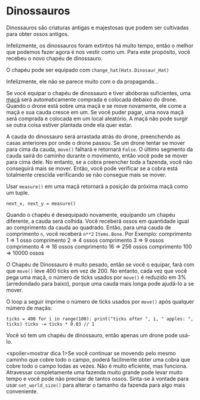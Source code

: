 # Dinossauros
Dinossauros são criaturas antigas e majestosas que podem ser cultivadas para obter ossos antigos.

Infelizmente, os dinossauros foram extintos há muito tempo, então o melhor que podemos fazer agora é nos vestir como um.
Para este propósito, você recebeu o novo chapéu de dinossauro.

O chapéu pode ser equipado com
`change_hat(Hats.Dinosaur_Hat)`

Infelizmente, ele não se parece muito com o da propaganda...

Se você equipar o chapéu de dinossauro e tiver abóboras suficientes, uma [maçã](objects/apple) será automaticamente comprada e colocada debaixo do drone.
Quando o drone está sobre uma maçã e se move novamente, ele come a maçã e sua cauda cresce em um. Se você puder pagar, uma nova maçã será comprada e colocada em um local aleatório.
A maçã não pode surgir se outra coisa estiver plantada onde ela quer estar.

A cauda do dinossauro será arrastada atrás do drone, preenchendo as casas anteriores por onde o drone passou. Se um drone tentar se mover para cima da cauda, `move()` falhará e retornará `False`.
O último segmento da cauda sairá do caminho durante o movimento, então você pode se mover para cima dele. No entanto, se a cobra preencher toda a fazenda, você não conseguirá mais se mover. Então, você pode verificar se a cobra está totalmente crescida verificando se não consegue mais se mover.

Usar `measure()` em uma maçã retornará a posição da próxima maçã como um tuple.

`next_x, next_y = measure()`

Quando o chapéu é desequipado novamente, equipando um chapéu diferente, a cauda será colhida.
Você receberá ossos em quantidade igual ao comprimento da cauda ao quadrado. Então, para uma cauda de comprimento `n`, você receberá `n**2` `Items.Bone`.
Por Exemplo:
comprimento 1 => 1 osso
comprimento 2 => 4 ossos
comprimento 3 => 9 ossos
comprimento 4 => 16 ossos
comprimento 16 => 256 ossos
comprimento 100 => 10000 ossos

O Chapéu de Dinossauro é muito pesado, então se você o equipar, fará com que `move()` leve 400 ticks em vez de 200. No entanto, cada vez que você pega uma maçã, o número de ticks usados por `move()` é reduzido em 3% (arredondado para baixo), porque uma cauda mais longa pode ajudá-lo a se mover.

O loop a seguir imprime o número de ticks usados por `move()` após qualquer número de maçãs:

`ticks = 400
for i in range(100):
    print("ticks after ", i, " apples: ", ticks)
    ticks -= ticks * 0.03 // 1`

Você só tem um chapéu de dinossauro, então apenas um drone pode usá-lo.

<spoiler=mostrar dica 1>Se você continuar se movendo pelo mesmo caminho que cobre todo o campo, poderá facilmente obter uma cobra que cobre todo o campo todas as vezes. Não é muito eficiente, mas funciona.
Atravessar completamente uma fazenda muito grande pode levar muito tempo e você pode não precisar de tantos ossos. Sinta-se à vontade para usar `set_world_size()` para alterar o tamanho da fazenda para algo mais conveniente.</spoiler>